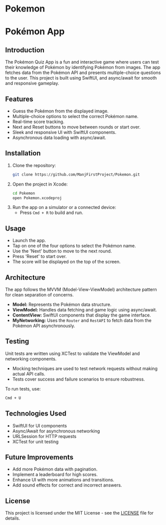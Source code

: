 # Pokemon
# Pokémon App

## Introduction
The Pokémon Quiz App is a fun and interactive game where users can test their knowledge of Pokémon by identifying Pokémon from images. The app fetches data from the Pokémon API and presents multiple-choice questions to the user. This project is built using SwiftUI, and async/await for smooth and responsive gameplay.

## Features
- Guess the Pokémon from the displayed image.
- Multiple-choice options to select the correct Pokémon name.
- Real-time score tracking.
- Next and Reset buttons to move between rounds or start over.
- Sleek and responsive UI with SwiftUI components.
- Asynchronous data loading with async/await.

## Installation
1. Clone the repository:
   ```bash
   git clone https://github.com/ManjFirstProject/Pokemon.git
   ```
2. Open the project in Xcode:
   ```bash
   cd Pokemon
   open Pokemon.xcodeproj
   ```
3. Run the app on a simulator or a connected device:
   - Press `Cmd + R` to build and run.

## Usage
- Launch the app.
- Tap on one of the four options to select the Pokémon name.
- Use the 'Next' button to move to the next round.
- Press 'Reset' to start over.
- The score will be displayed on the top of the screen.

## Architecture
The app follows the MVVM (Model-View-ViewModel) architecture pattern for clean separation of concerns.

- **Model:** Represents the Pokémon data structure.
- **ViewModel:** Handles data fetching and game logic using async/await.
- **ContentView:** SwiftUI components that display the game interface.
- **MyNetworking:** Uses the `Router` and `RestAPI` to fetch data from the Pokémon API asynchronously.

## Testing
Unit tests are written using XCTest to validate the ViewModel and networking components.

- Mocking techniques are used to test network requests without making actual API calls.
- Tests cover success and failure scenarios to ensure robustness.

To run tests, use:
```bash
Cmd + U
```

## Technologies Used
- SwiftUI for UI components
- Async/Await for asynchronous networking
- URLSession for HTTP requests
- XCTest for unit testing

## Future Improvements
- Add more Pokémon data with pagination.
- Implement a leaderboard for high scores.
- Enhance UI with more animations and transitions.
- Add sound effects for correct and incorrect answers.

## License
This project is licensed under the MIT License - see the [LICENSE](LICENSE) file for details.

